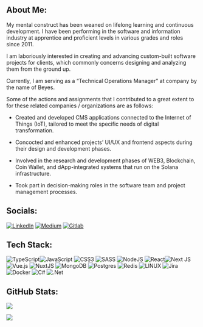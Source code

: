 ## About Me:
My mental construct has been weaned on lifelong learning and continuous development. I have been performing in the software and information industry at apprentice and proficient levels in various grades and roles since 2011.

I am laboriously interested in creating and advancing custom-built software projects for clients, which commonly concerns designing and analyzing them from the ground up.

Currently, I am serving as a “Technical Operations Manager” at company by the name of Beyes.

Some of the actions and assignments that I contributed to a great extent to for these related companies / organizations are as follows:

- Created and developed CMS applications connected to the Internet of Things (IoT), tailored to meet the specific needs of digital transformation.

- Concocted and enhanced projects’ UI/UX and frontend aspects during their design and development phases.

- Involved in the research and development phases of WEB3, Blockchain, Coin Wallet, and dApp-integrated systems that run on the Solana infrastructure.

- Took part in decision-making roles in the software team and project management processes.


## Socials:
[![LinkedIn](https://img.shields.io/badge/LinkedIn-%230077B5.svg?logo=linkedin&logoColor=white)](https://www.linkedin.com/in/gokberkakalin/) [![Medium](https://img.shields.io/badge/Medium-12100E?logo=medium&logoColor=white)](https://medium.com/@gokberkakalin) [![Gitlab](https://img.shields.io/badge/Gitlab-12100E?logo=gitlab&logoColor=white)](https://gitlab.com/gakalin) 

## Tech Stack:
![TypeScript](https://img.shields.io/badge/typescript-%23007ACC.svg?style=for-the-badge&logo=typescript&logoColor=white)![JavaScript](https://img.shields.io/badge/javascript-%23323330.svg?style=for-the-badge&logo=javascript&logoColor=%23F7DF1E)  ![CSS3](https://img.shields.io/badge/css3-%231572B6.svg?style=for-the-badge&logo=css3&logoColor=white) ![SASS](https://img.shields.io/badge/SASS-hotpink.svg?style=for-the-badge&logo=SASS&logoColor=white) ![NodeJS](https://img.shields.io/badge/node.js-6DA55F?style=for-the-badge&logo=node.js&logoColor=white) ![React](https://img.shields.io/badge/react-%2320232a.svg?style=for-the-badge&logo=react&logoColor=%2361DAFB)![Next JS](https://img.shields.io/badge/Next-black?style=for-the-badge&logo=next.js&logoColor=white) ![Vue.js](https://img.shields.io/badge/vuejs-%2335495e.svg?style=for-the-badge&logo=vuedotjs&logoColor=%234FC08D) ![NuxtJS](https://img.shields.io/badge/Nuxt-black?style=for-the-badge&logo=nuxt.js&logoColor=white) ![MongoDB](https://img.shields.io/badge/MongoDB-%234ea94b.svg?style=for-the-badge&logo=mongodb&logoColor=white) ![Postgres](https://img.shields.io/badge/postgres-%23316192.svg?style=for-the-badge&logo=postgresql&logoColor=white) ![Redis](https://img.shields.io/badge/redis-%23DD0031.svg?style=for-the-badge&logo=redis&logoColor=white) ![LINUX](https://img.shields.io/badge/Linux-FCC624?style=for-the-badge&logo=linux&logoColor=black) ![Jira](https://img.shields.io/badge/jira-%230A0FFF.svg?style=for-the-badge&logo=jira&logoColor=white) ![Docker](https://img.shields.io/badge/docker-%230db7ed.svg?style=for-the-badge&logo=docker&logoColor=white) ![C#](https://img.shields.io/badge/c%23-%23239120.svg?style=for-the-badge&logo=c-sharp&logoColor=white) ![.Net](https://img.shields.io/badge/.NET-5C2D91?style=for-the-badge&logo=.net&logoColor=white) 
## GitHub Stats:
![](https://github-readme-streak-stats.herokuapp.com/?user=gakalin&theme=light&hide_border=true)

[![](https://visitcount.itsvg.in/api?id=gakalin&icon=5&color=1)](https://visitcount.itsvg.in)

